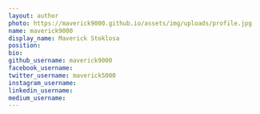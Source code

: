 ```yaml
---
layout: author
photo: https://maverick9000.github.io/assets/img/uploads/profile.jpg
name: maverick9000
display_name: Maverick Stoklosa
position: 
bio: 
github_username: maverick9000
facebook_username: 
twitter_username: maverick5000
instagram_username: 
linkedin_username: 
medium_username: 
---
```


